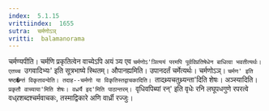 ```yaml
---
index:  5.1.15
vrittiindex:  1655
sutra:  चर्मणोऽञ्
vritti:  balamanorama 
---
```


चर्मण्यपीति। चर्मणि प्रकृतित्वेन वाच्येऽपि अयं ञ्य एव `चर्मणोऽ'ञित्ययं परमपि पूर्वविप्रतिषेधेन बाधित्वा भवतीत्यर्थः। एतच्च `उगवादिभ्यः' इति सूत्रभाष्ये स्थितम्। औपानह्यमिति। उपानदर्तं चर्मेत्यर्थः। चर्मणोऽञ्। `चर्मण' इति षष्ठ�न्तं विकृतावन्वेति। तदाह--चर्मणो या विकृतिस्तद्वाचकादिति। `तादथ्र्यचतुथ्र्यन्ता'दिति शेषः। अञ्स्यादिति। `प्रकृतौ वाच्याया'मिति शेषः। वध्रर्यै इद'मिति पाठान्तरम्। `वृधिवपिब्यां रन्' इति वृधेः रनि लघूपधगुणे रपरत्वे वध्र्रशब्दश्चर्मवाचकः, तस्माद्विकारे अणि वार्ध्री रज्जुः।

